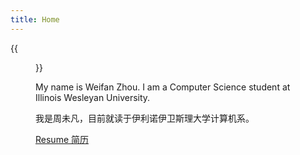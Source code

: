```yaml
---
title: Home
---
```


{{<figure src="Weifan.jpg" title="Photo taken by my friend in 2024, Canada (照片由朋友拍摄于2024年)" width="450">}}

My name is Weifan Zhou. I am a Computer Science student at Illinois Wesleyan University.   

我是周未凡，目前就读于伊利诺伊卫斯理大学计算机系。  

<a href = "Resume -- Weifan Zhou.pdf" target = "_blank"> Resume 简历<a>